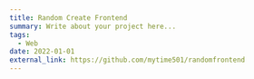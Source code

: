 ```yaml
---
title: Random Create Frontend
summary: Write about your project here...
tags:
  - Web
date: 2022-01-01
external_link: https://github.com/mytime501/randomfrontend
---
```


